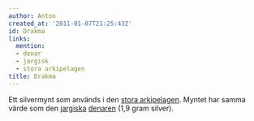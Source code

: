 ```yaml
---
author: Anton
created_at: '2011-01-07T21:25:43Z'
id: Drakma
links:
  mention:
  - denar
  - jargisk
  - stora arkipelagen
title: Drakma
---
```


Ett silvermynt som används i den [stora arkipelagen]. Myntet har samma värde som den [jargiska][]
[denaren] (1,9 gram silver).

  [stora arkipelagen]: stora_arkipelagen
  [jargiska]: jargisk
  [denaren]: denar
